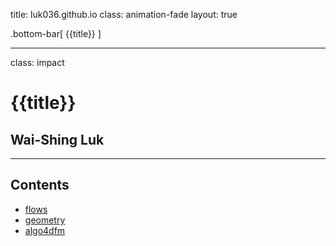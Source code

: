 title: luk036.github.io
class: animation-fade
layout: true

<!-- This slide will serve as the base layout for all your slides -->
.bottom-bar[
  {{title}}
]

---

class: impact

# {{title}}
## Wai-Shing Luk

---

## Contents

- [flows](flows/index.html)
- [geometry](projgeom/index.html)
- [algo4dfm](algo4dfm/index.html)
